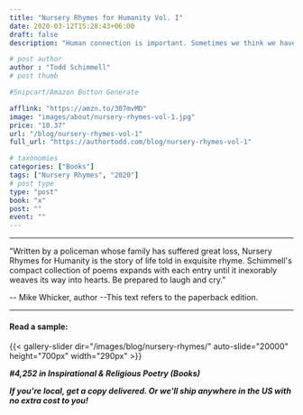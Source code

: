 ```yaml
---
title: "Nursery Rhymes for Humanity Vol. I"
date: 2020-03-12T15:28:43+06:00
draft: false
description: "Human connection is important. Sometimes we think we have to fight alone because no one knows what we are dealing with or couldn't possibly share our feelings. Through a series of poems in rhyme, this book chips away at those labels that make us feel trapped or isolated by showing the common bonds and emotions of humanity."

# post author
author : "Todd Schimmell"
# post thumb

#Snipcart/Amazon Button Generate

afflink: "https://amzn.to/307mvMD"
image: "images/about/nursery-rhymes-vol-1.jpg"
price: "10.37"
url: "/blog/nursery-rhymes-vol-1"
full_url: "https://authortodd.com/blog/nursery-rhymes-vol-1"

# taxonomies
categories: ["Books"]
tags: ["Nursery Rhymes", "2020"]
# post type
type: "post"
book: "x"
post: ""
event: ""
---
```

---
"Written by a policeman whose family has suffered great loss, Nursery Rhymes for Humanity is the story of life told in exquisite rhyme. Schimmell's compact collection of poems expands with each entry until it inexorably weaves its way into hearts. Be prepared to laugh and cry."

-- Mike Whicker, author
--This text refers to the paperback edition.

---
#### Read a sample:
{{< gallery-slider dir="/images/blog/nursery-rhymes/" auto-slide="20000" height="700px" width="290px" >}}

***#4,252 in Inspirational & Religious Poetry (Books)***

***If you're local, get a copy delivered. Or we'll ship anywhere in the US with no extra cost to you!***

